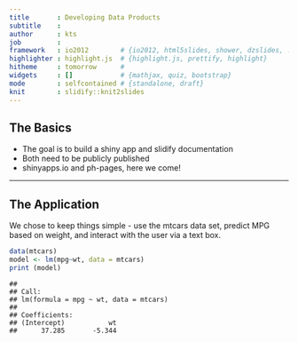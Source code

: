 ```yaml
---
title       : Developing Data Products
subtitle    : 
author      : kts
job         : 
framework   : io2012        # {io2012, html5slides, shower, dzslides, ...}
highlighter : highlight.js  # {highlight.js, prettify, highlight}
hitheme     : tomorrow      # 
widgets     : []            # {mathjax, quiz, bootstrap}
mode        : selfcontained # {standalone, draft}
knit        : slidify::knit2slides
---
```


## The Basics

* The goal is to build a shiny app and slidify documentation
* Both need to be publicly published
* shinyapps.io and ph-pages, here we come!

--- 

## The Application

We chose to keep things simple - use the mtcars data set, predict MPG based on weight, and interact with the user via a text box.


```r
data(mtcars)
model <- lm(mpg~wt, data = mtcars)
print (model)
```

```
## 
## Call:
## lm(formula = mpg ~ wt, data = mtcars)
## 
## Coefficients:
## (Intercept)           wt  
##      37.285       -5.344
```

